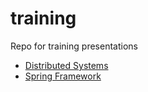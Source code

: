 # training
Repo for training presentations

* [Distributed Systems](https://talks.godoc.org/github.com/alexcrownus/training/distributed-systems.slide)
* [Spring Framework](https://talks.godoc.org/github.com/alexcrownus/training/spring.slide)
